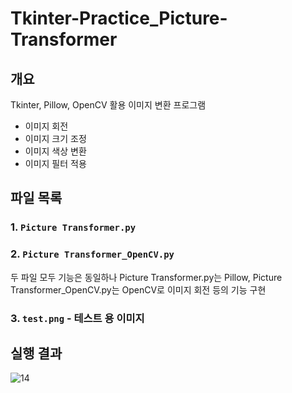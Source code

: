 # Tkinter-Practice_Picture-Transformer

## 개요

Tkinter, Pillow, OpenCV 활용 이미지 변환 프로그램 
- 이미지 회전
- 이미지 크기 조정
- 이미지 색상 변환
- 이미지 필터 적용

## 파일 목록

### 1. `Picture Transformer.py`

### 2. `Picture Transformer_OpenCV.py`

두 파일 모두 기능은 동일하나 Picture Transformer.py는 Pillow, Picture Transformer_OpenCV.py는 OpenCV로 이미지 회전 등의 기능 구현

### 3. `test.png` - 테스트 용 이미지

## 실행 결과
![14](https://github.com/user-attachments/assets/34221142-f152-4ca7-a52b-952675e72592)

